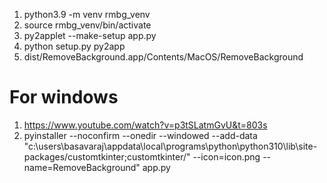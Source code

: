 1. python3.9 -m venv rmbg_venv
2. source rmbg_venv/bin/activate 
3. py2applet --make-setup app.py
4. python setup.py py2app
5. dist/RemoveBackground.app/Contents/MacOS/RemoveBackground
# For windows
1. https://www.youtube.com/watch?v=p3tSLatmGvU&t=803s
2. pyinstaller --noconfirm --onedir --windowed --add-data "c:\users\basavaraj\appdata\local\programs\python\python310\lib\site-packages/customtkinter;customtkinter/" --icon=icon.png --name=RemoveBackground" app.py
